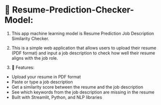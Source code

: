 # 📄 Resume-Prediction-Checker-Model:
1. This app machine learning model is Resume Prediction Job Description Similarity Checker.
2. This is a simple web application that allows users to upload their resume (PDF format) and input a job description to check how well their resume aligns with the job role.

3. 🚀 Features:
* Upload your resume in PDF format
* Paste or type a job description
* Get a similarity score between the resume and the job description
* See which keywords from the job description are missing in the resume
* Built with Streamlit, Python, and NLP libraries
